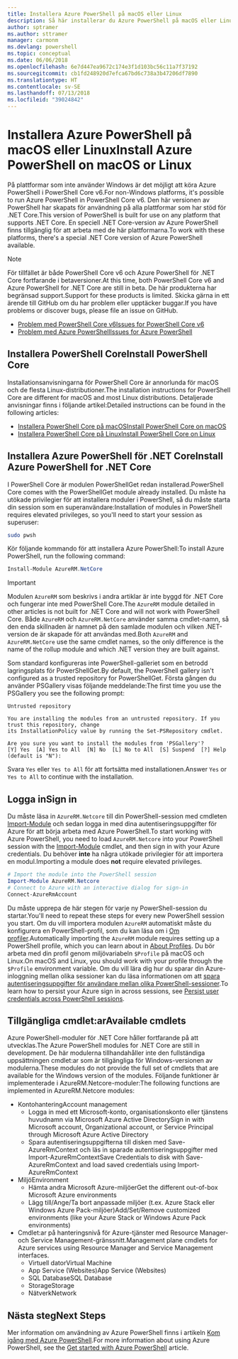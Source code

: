 ```yaml
---
title: Installera Azure PowerShell på macOS eller Linux
description: Så här installerar du Azure PowerShell på macOS eller Linux.
author: sptramer
ms.author: sttramer
manager: carmonm
ms.devlang: powershell
ms.topic: conceptual
ms.date: 06/06/2018
ms.openlocfilehash: 6e7d447ea9672c174e3f1d103bc56c11a7f37192
ms.sourcegitcommit: cb1fd248920d7efca67bd6c738a3b47206df7890
ms.translationtype: HT
ms.contentlocale: sv-SE
ms.lasthandoff: 07/13/2018
ms.locfileid: "39024842"
---
```

# <a name="install-azure-powershell-on-macos-or-linux"></a><span data-ttu-id="22cd7-103">Installera Azure PowerShell på macOS eller Linux</span><span class="sxs-lookup"><span data-stu-id="22cd7-103">Install Azure PowerShell on macOS or Linux</span></span>

<span data-ttu-id="22cd7-104">På plattformar som inte använder Windows är det möjligt att köra Azure PowerShell i PowerShell Core v6.</span><span class="sxs-lookup"><span data-stu-id="22cd7-104">For non-Windows platforms, it's possible to run Azure PowerShell in PowerShell Core v6.</span></span> <span data-ttu-id="22cd7-105">Den här versionen av PowerShell har skapats för användning på alla plattformar som har stöd för .NET Core.</span><span class="sxs-lookup"><span data-stu-id="22cd7-105">This version of PowerShell is built for use on any platform that supports .NET Core.</span></span> <span data-ttu-id="22cd7-106">En speciell .NET Core-version av Azure PowerShell finns tillgänglig för att arbeta med de här plattformarna.</span><span class="sxs-lookup"><span data-stu-id="22cd7-106">To work with these platforms, there's a special .NET Core version of Azure PowerShell available.</span></span>

> [!NOTE]
> <span data-ttu-id="22cd7-107">För tillfället är både PowerShell Core v6 och Azure PowerShell för .NET Core fortfarande i betaversioner.</span><span class="sxs-lookup"><span data-stu-id="22cd7-107">At this time, both PowerShell Core v6 and Azure PowerShell for .NET Core are still in beta.</span></span>
> <span data-ttu-id="22cd7-108">De här produkterna har begränsad support.</span><span class="sxs-lookup"><span data-stu-id="22cd7-108">Support for these products is limited.</span></span> <span data-ttu-id="22cd7-109">Skicka gärna in ett ärende till GitHub om du har problem eller upptäcker buggar.</span><span class="sxs-lookup"><span data-stu-id="22cd7-109">If you have problems or discover bugs, please file an issue on GitHub.</span></span>
>
> * [<span data-ttu-id="22cd7-110">Problem med PowerShell Core v6</span><span class="sxs-lookup"><span data-stu-id="22cd7-110">Issues for PowerShell Core v6</span></span>](https://github.com/PowerShell/PowerShell/issues)
> * [<span data-ttu-id="22cd7-111">Problem med Azure PowerShell</span><span class="sxs-lookup"><span data-stu-id="22cd7-111">Issues for Azure PowerShell</span></span>](https://github.com/azure/azure-docs-powershell/issues)

## <a name="install-powershell-core"></a><span data-ttu-id="22cd7-112">Installera PowerShell Core</span><span class="sxs-lookup"><span data-stu-id="22cd7-112">Install PowerShell Core</span></span>

<span data-ttu-id="22cd7-113">Installationsanvisningarna för PowerShell Core är annorlunda för macOS och de flesta Linux-distributioner.</span><span class="sxs-lookup"><span data-stu-id="22cd7-113">The installation instructions for PowerShell Core are different for macOS and most Linux distributions.</span></span>
<span data-ttu-id="22cd7-114">Detaljerade anvisningar finns i följande artikel:</span><span class="sxs-lookup"><span data-stu-id="22cd7-114">Detailed instructions can be found in the following articles:</span></span>

* [<span data-ttu-id="22cd7-115">Installera PowerShell Core på macOS</span><span class="sxs-lookup"><span data-stu-id="22cd7-115">Install PowerShell Core on macOS</span></span>](/powershell/scripting/setup/installing-powershell-core-on-macos)
* [<span data-ttu-id="22cd7-116">Installera PowerShell Core på Linux</span><span class="sxs-lookup"><span data-stu-id="22cd7-116">Install PowerShell Core on Linux</span></span>](/powershell/scripting/setup/installing-powershell-core-on-linux)

## <a name="install-azure-powershell-for-net-core"></a><span data-ttu-id="22cd7-117">Installera Azure PowerShell för .NET Core</span><span class="sxs-lookup"><span data-stu-id="22cd7-117">Install Azure PowerShell for .NET Core</span></span>

<span data-ttu-id="22cd7-118">I PowerShell Core är modulen PowerShellGet redan installerad.</span><span class="sxs-lookup"><span data-stu-id="22cd7-118">PowerShell Core comes with the PowerShellGet module already installed.</span></span> <span data-ttu-id="22cd7-119">Du måste ha utökade privilegier för att installera moduler i PowerShell, så du måste starta din session som en superanvändare:</span><span class="sxs-lookup"><span data-stu-id="22cd7-119">Installation of modules in PowerShell requires elevated privileges, so you'll need to start your session as superuser:</span></span>

```bash
sudo pwsh
```

<span data-ttu-id="22cd7-120">Kör följande kommando för att installera Azure PowerShell:</span><span class="sxs-lookup"><span data-stu-id="22cd7-120">To install Azure PowerShell, run the following command:</span></span>

```powershell
Install-Module AzureRM.NetCore
```

> [!IMPORTANT]
> <span data-ttu-id="22cd7-121">Modulen `AzureRM` som beskrivs i andra artiklar är inte byggd för .NET Core och fungerar inte med PowerShell Core.</span><span class="sxs-lookup"><span data-stu-id="22cd7-121">The `AzureRM` module detailed in other articles is not built for .NET Core and will not work with PowerShell Core.</span></span> <span data-ttu-id="22cd7-122">Både `AzureRM` och `AzureRM.NetCore` använder samma cmdlet-namn, så den enda skillnaden är namnet på den samlade modulen och vilken .NET-version de är skapade för att användas med.</span><span class="sxs-lookup"><span data-stu-id="22cd7-122">Both `AzureRM` and `AzureRM.NetCore` use the same cmdlet names, so the only difference is the name of the rollup module and which .NET version they are built against.</span></span>

<span data-ttu-id="22cd7-123">Som standard konfigureras inte PowerShell-galleriet som en betrodd lagringsplats för PowerShellGet.</span><span class="sxs-lookup"><span data-stu-id="22cd7-123">By default, the PowerShell gallery isn't configured as a trusted repository for PowerShellGet.</span></span> <span data-ttu-id="22cd7-124">Första gången du använder PSGallery visas följande meddelande:</span><span class="sxs-lookup"><span data-stu-id="22cd7-124">The first time you use the PSGallery you see the following prompt:</span></span>

```output
Untrusted repository

You are installing the modules from an untrusted repository. If you trust this repository, change
its InstallationPolicy value by running the Set-PSRepository cmdlet.

Are you sure you want to install the modules from 'PSGallery'?
[Y] Yes  [A] Yes to All  [N] No  [L] No to All  [S] Suspend  [?] Help (default is "N"):
```

<span data-ttu-id="22cd7-125">Svara `Yes` eller `Yes to All` för att fortsätta med installationen.</span><span class="sxs-lookup"><span data-stu-id="22cd7-125">Answer `Yes` or `Yes to All` to continue with the installation.</span></span>

## <a name="sign-in"></a><span data-ttu-id="22cd7-126">Logga in</span><span class="sxs-lookup"><span data-stu-id="22cd7-126">Sign in</span></span>

<span data-ttu-id="22cd7-127">Du måste läsa in `AzureRM.Netcore` till din PowerShell-session med cmdleten [Import-Module](/powershell/module/Microsoft.PowerShell.Core/Import-Module) och sedan logga in med dina autentiseringsuppgifter för Azure för att börja arbeta med Azure PowerShell.</span><span class="sxs-lookup"><span data-stu-id="22cd7-127">To start working with Azure PowerShell, you need to load `AzureRM.Netcore` into your PowerShell session with the [Import-Module](/powershell/module/Microsoft.PowerShell.Core/Import-Module) cmdlet, and then sign in with your Azure credentials.</span></span> <span data-ttu-id="22cd7-128">Du behöver __inte__ ha några utökade privilegier för att importera en modul.</span><span class="sxs-lookup"><span data-stu-id="22cd7-128">Importing a module does __not__ require elevated privileges.</span></span>

```powershell
# Import the module into the PowerShell session
Import-Module AzureRM.Netcore
# Connect to Azure with an interactive dialog for sign-in
Connect-AzureRmAccount
```

<span data-ttu-id="22cd7-129">Du måste upprepa de här stegen för varje ny PowerShell-session du startar.</span><span class="sxs-lookup"><span data-stu-id="22cd7-129">You'll need to repeat these steps for every new PowerShell session you start.</span></span> <span data-ttu-id="22cd7-130">Om du vill importera modulen `AzureRM` automatiskt måste du konfigurera en PowerShell-profil, som du kan läsa om i [Om profiler](/powershell/module/microsoft.powershell.core/about/about_profiles).</span><span class="sxs-lookup"><span data-stu-id="22cd7-130">Automatically importing the `AzureRM` module requires setting up a PowerShell profile, which you can learn about in [About Profiles](/powershell/module/microsoft.powershell.core/about/about_profiles).</span></span>
<span data-ttu-id="22cd7-131">Du bör arbeta med din profil genom miljövariabeln `$Profile` på macOS och Linux.</span><span class="sxs-lookup"><span data-stu-id="22cd7-131">On macOS and Linux, you should work with your profile through the `$Profile` environment variable.</span></span> <span data-ttu-id="22cd7-132">Om du vill lära dig hur du sparar din Azure-inloggning mellan olika sessioner kan du läsa informationen om att [spara autentiseringsuppgifter för användare mellan olika PowerShell-sessioner](context-persistence.md).</span><span class="sxs-lookup"><span data-stu-id="22cd7-132">To learn how to persist your Azure sign in across sessions, see [Persist user credentials across PowerShell sessions](context-persistence.md).</span></span>

## <a name="available-cmdlets"></a><span data-ttu-id="22cd7-133">Tillgängliga cmdlet:ar</span><span class="sxs-lookup"><span data-stu-id="22cd7-133">Available cmdlets</span></span>

<span data-ttu-id="22cd7-134">Azure PowerShell-moduler för .NET Core håller fortfarande på att utvecklas.</span><span class="sxs-lookup"><span data-stu-id="22cd7-134">The Azure PowerShell modules for .NET Core are still in development.</span></span> <span data-ttu-id="22cd7-135">De här modulerna tillhandahåller inte den fullständiga uppsättningen cmdlet:ar som är tillgängliga för Windows-versionen av modulerna.</span><span class="sxs-lookup"><span data-stu-id="22cd7-135">These modules do not provide the full set of cmdlets that are available for the Windows version of the modules.</span></span> <span data-ttu-id="22cd7-136">Följande funktioner är implementerade i AzureRM.Netcore-moduler:</span><span class="sxs-lookup"><span data-stu-id="22cd7-136">The following functions are implemented in AzureRM.Netcore modules:</span></span>

* <span data-ttu-id="22cd7-137">Kontohantering</span><span class="sxs-lookup"><span data-stu-id="22cd7-137">Account management</span></span>
  * <span data-ttu-id="22cd7-138">Logga in med ett Microsoft-konto, organisationskonto eller tjänstens huvudnamn via Microsoft Azure Active Directory</span><span class="sxs-lookup"><span data-stu-id="22cd7-138">Sign in with Microsoft account, Organizational account, or Service Principal through Microsoft Azure Active Directory</span></span>
  * <span data-ttu-id="22cd7-139">Spara autentiseringsuppgifterna till disken med Save-AzureRmContext och läs in sparade autentiseringsuppgifter med Import-AzureRmContext</span><span class="sxs-lookup"><span data-stu-id="22cd7-139">Save Credentials to disk with Save-AzureRmContext and load saved credentials using Import-AzureRmContext</span></span>
* <span data-ttu-id="22cd7-140">Miljö</span><span class="sxs-lookup"><span data-stu-id="22cd7-140">Environment</span></span>
  * <span data-ttu-id="22cd7-141">Hämta andra Microsoft Azure-miljöer</span><span class="sxs-lookup"><span data-stu-id="22cd7-141">Get the different out-of-box Microsoft Azure environments</span></span>
  * <span data-ttu-id="22cd7-142">Lägg till/Ange/Ta bort anpassade miljöer (t.ex. Azure Stack eller Windows Azure Pack-miljöer)</span><span class="sxs-lookup"><span data-stu-id="22cd7-142">Add/Set/Remove customized environments (like your Azure Stack or Windows Azure Pack environments)</span></span>
* <span data-ttu-id="22cd7-143">Cmdlet:ar på hanteringsnivå för Azure-tjänster med Resource Manager- och Service Management-gränssnitt.</span><span class="sxs-lookup"><span data-stu-id="22cd7-143">Management plane cmdlets for Azure services using Resource Manager and Service Management interfaces.</span></span>
  * <span data-ttu-id="22cd7-144">Virtuell dator</span><span class="sxs-lookup"><span data-stu-id="22cd7-144">Virtual Machine</span></span>
  * <span data-ttu-id="22cd7-145">App Service (Websites)</span><span class="sxs-lookup"><span data-stu-id="22cd7-145">App Service (Websites)</span></span>
  * <span data-ttu-id="22cd7-146">SQL Database</span><span class="sxs-lookup"><span data-stu-id="22cd7-146">SQL Database</span></span>
  * <span data-ttu-id="22cd7-147">Storage</span><span class="sxs-lookup"><span data-stu-id="22cd7-147">Storage</span></span>
  * <span data-ttu-id="22cd7-148">Nätverk</span><span class="sxs-lookup"><span data-stu-id="22cd7-148">Network</span></span>

## <a name="next-steps"></a><span data-ttu-id="22cd7-149">Nästa steg</span><span class="sxs-lookup"><span data-stu-id="22cd7-149">Next Steps</span></span>

<span data-ttu-id="22cd7-150">Mer information om användning av Azure PowerShell finns i artikeln [Kom igång med Azure PowerShell](get-started-azureps.md).</span><span class="sxs-lookup"><span data-stu-id="22cd7-150">For more information about using Azure PowerShell, see the [Get started with Azure PowerShell](get-started-azureps.md) article.</span></span>
